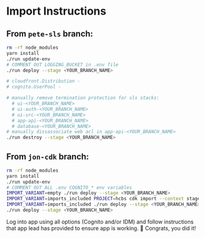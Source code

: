 # Import Instructions

## From `pete-sls` branch:

```sh
rm -rf node_modules
yarn install
./run update-env
# COMMENT OUT LOGGING_BUCKET in .env file
./run deploy --stage <YOUR_BRANCH_NAME>

# cloudfront.Distribution -
# cognito.UserPool -

# manually remove termination protection for sls stacks:
  # ui-<YOUR_BRANCH_NAME>
  # ui-auth-<YOUR_BRANCH_NAME>
  # ui-src-<YOUR_BRANCH_NAME>
  # app-api-<YOUR_BRANCH_NAME>
  # database-<YOUR_BRANCH_NAME>
# manually dissassociate web acl in app-api-<YOUR_BRANCH_NAME>
./run destroy --stage <YOUR_BRANCH_NAME>
```

## From `jon-cdk` branch:

```sh
rm -rf node_modules
yarn install
./run update-env
# COMMENT OUT ALL .env COGNITO_* env variables
IMPORT_VARIANT=empty ./run deploy --stage <YOUR_BRANCH_NAME>
IMPORT_VARIANT=imports_included PROJECT=hcbs cdk import --context stage=<YOUR_BRANCH_NAME> --force
IMPORT_VARIANT=imports_included ./run deploy --stage <YOUR_BRANCH_NAME>
./run deploy --stage <YOUR_BRANCH_NAME>
```

Log into app using all options (Cognito and/or IDM) and follow instructions that app lead has provided to ensure app is working.
:tada: Congrats, you did it!
